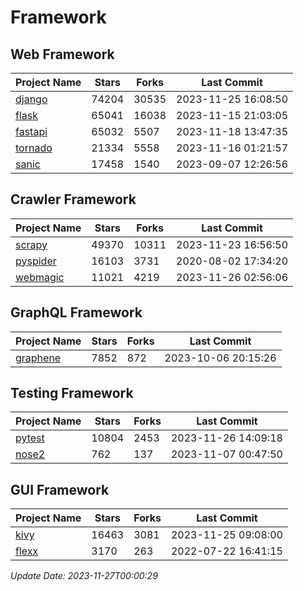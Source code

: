 # Framework

## Web Framework
| Project Name | Stars | Forks | Last Commit |
| ------------ | ----- | ----- | ----------- |
| [django](https://github.com/django/django) | 74204 | 30535 | 2023-11-25 16:08:50 |
| [flask](https://github.com/pallets/flask) | 65041 | 16038 | 2023-11-15 21:03:05 |
| [fastapi](https://github.com/tiangolo/fastapi) | 65032 | 5507 | 2023-11-18 13:47:35 |
| [tornado](https://github.com/tornadoweb/tornado) | 21334 | 5558 | 2023-11-16 01:21:57 |
| [sanic](https://github.com/sanic-org/sanic) | 17458 | 1540 | 2023-09-07 12:26:56 |

## Crawler Framework
| Project Name | Stars | Forks | Last Commit |
| ------------ | ----- | ----- | ----------- |
| [scrapy](https://github.com/scrapy/scrapy) | 49370 | 10311 | 2023-11-23 16:56:50 |
| [pyspider](https://github.com/binux/pyspider) | 16103 | 3731 | 2020-08-02 17:34:20 |
| [webmagic](https://github.com/code4craft/webmagic) | 11021 | 4219 | 2023-11-26 02:56:06 |

## GraphQL Framework
| Project Name | Stars | Forks | Last Commit |
| ------------ | ----- | ----- | ----------- |
| [graphene](https://github.com/graphql-python/graphene) | 7852 | 872 | 2023-10-06 20:15:26 |

## Testing Framework
| Project Name | Stars | Forks | Last Commit |
| ------------ | ----- | ----- | ----------- |
| [pytest](https://github.com/pytest-dev/pytest) | 10804 | 2453 | 2023-11-26 14:09:18 |
| [nose2](https://github.com/nose-devs/nose2) | 762 | 137 | 2023-11-07 00:47:50 |

## GUI Framework
| Project Name | Stars | Forks | Last Commit |
| ------------ | ----- | ----- | ----------- |
| [kivy](https://github.com/kivy/kivy) | 16463 | 3081 | 2023-11-25 09:08:00 |
| [flexx](https://github.com/flexxui/flexx) | 3170 | 263 | 2022-07-22 16:41:15 |

*Update Date: 2023-11-27T00:00:29*